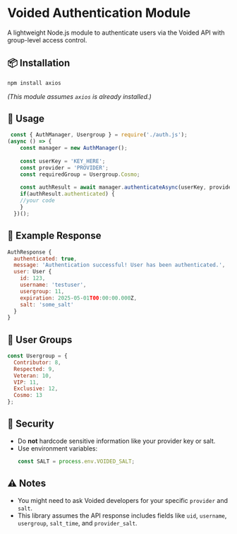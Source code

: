 # Voided Authentication Module

A lightweight Node.js module to authenticate users via the Voided API with group-level access control.

## 📦 Installation

```bash
npm install axios
```

*(This module assumes `axios` is already installed.)*

## 📁 Usage

```js
 const { AuthManager, Usergroup } = require('./auth.js');
(async () => {
    const manager = new AuthManager();
  
    const userKey = 'KEY_HERE';
    const provider = 'PROVIDER'; 
    const requiredGroup = Usergroup.Cosmo; 
  
    const authResult = await manager.authenticateAsync(userKey, provider, requiredGroup);
    if(authResult.authenticated) {
    //your code
    } 
  })();
```

## 🧪 Example Response

```js
AuthResponse {
  authenticated: true,
  message: 'Authentication successful! User has been authenticated.',
  user: User {
    id: 123,
    username: 'testuser',
    usergroup: 11,
    expiration: 2025-05-01T00:00:00.000Z,
    salt: 'some_salt'
  }
}
```

## 👤 User Groups

```js
const Usergroup = {
  Contributor: 8,
  Respected: 9,
  Veteran: 10,
  VIP: 11,
  Exclusive: 12,
  Cosmo: 13
};
```

## 🔐 Security

- Do **not** hardcode sensitive information like your provider key or salt.
- Use environment variables:
  ```js
  const SALT = process.env.VOIDED_SALT;
  ```

## ⚠️ Notes

- You might need to ask Voided developers for your specific `provider` and `salt`.
- This library assumes the API response includes fields like `uid`, `username`, `usergroup`, `salt_time`, and `provider_salt`.


